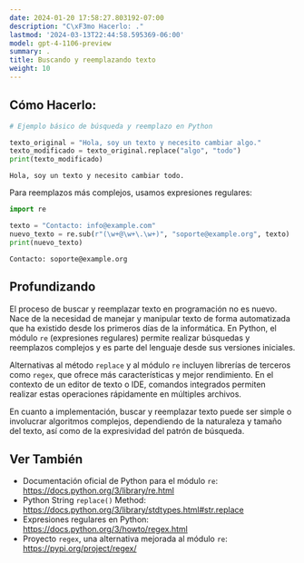 ```yaml
---
date: 2024-01-20 17:58:27.803192-07:00
description: "C\xF3mo Hacerlo: ."
lastmod: '2024-03-13T22:44:58.595369-06:00'
model: gpt-4-1106-preview
summary: .
title: Buscando y reemplazando texto
weight: 10
---
```


## Cómo Hacerlo:
```Python
# Ejemplo básico de búsqueda y reemplazo en Python

texto_original = "Hola, soy un texto y necesito cambiar algo."
texto_modificado = texto_original.replace("algo", "todo")
print(texto_modificado)
```

```
Hola, soy un texto y necesito cambiar todo.
```

Para reemplazos más complejos, usamos expresiones regulares:

```Python
import re

texto = "Contacto: info@example.com"
nuevo_texto = re.sub(r"(\w+@\w+\.\w+)", "soporte@example.org", texto)
print(nuevo_texto)
```

```
Contacto: soporte@example.org
```

## Profundizando
El proceso de buscar y reemplazar texto en programación no es nuevo. Nace de la necesidad de manejar y manipular texto de forma automatizada que ha existido desde los primeros días de la informática. En Python, el módulo `re` (expresiones regulares) permite realizar búsquedas y reemplazos complejos y es parte del lenguaje desde sus versiones iniciales.

Alternativas al método `replace` y al módulo `re` incluyen librerías de terceros como `regex`, que ofrece más características y mejor rendimiento. En el contexto de un editor de texto o IDE, comandos integrados permiten realizar estas operaciones rápidamente en múltiples archivos.

En cuanto a implementación, buscar y reemplazar texto puede ser simple o involucrar algoritmos complejos, dependiendo de la naturaleza y tamaño del texto, así como de la expresividad del patrón de búsqueda.

## Ver También
- Documentación oficial de Python para el módulo `re`: https://docs.python.org/3/library/re.html
- Python String `replace()` Method: https://docs.python.org/3/library/stdtypes.html#str.replace
- Expresiones regulares en Python: https://docs.python.org/3/howto/regex.html
- Proyecto `regex`, una alternativa mejorada al módulo `re`: https://pypi.org/project/regex/
